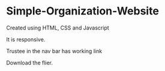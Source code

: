 # Simple-Organization-Website

Created using HTML, CSS and Javascript

It is responsive.

Trustee in the nav bar has working link

Download the flier.
